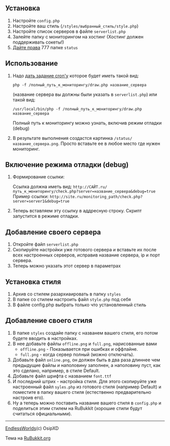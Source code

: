 Установка
-----
1. Настройте `config.php` 
2. Настройте ваш стиль (`/styles/выбранный_стиль/style.php`) 
3. Настройте список серверов в файле `serverlist.php`
4. Залейте папку с мониторингом на хостинг (Хостинг должен поддерживать сокеты!)
5. [Дайте права](http://wiki.iblink.ru/faq/chmod) 777 папке `status`

Использование
--------  
1. Надо [дать задание cron'у](http://ru.wikipedia.org/wiki/Cron) которое будет иметь такой вид:
   
   `php -f /полный_путь_к_мониторингу/draw.php название_сервера`
   
   (название сервера вы должны были указать в `serverlist.php`)
   или такой вид:
   
   `/usr/local/bin/php -f /полный_путь_к_мониторингу/draw.php название_сервера`
   
   Полный путь к мониторингу можно узнать, включив режим отладки (debug)
2. В результате выполнения создастся картинка `/status/название_сервера.png`. 
   Просто вставьте ее в любое место где нужен мониторинг.

Включение режима отладки (debug)
--------
1. Формирование ссылки:

   Ссылка должна иметь вид: `http://САЙТ.ru/путь_к_мониторингу/check.php?server=название_сервера&debug=true`                       
   Пример ссылки: 
   `http://site.ru/monitoring_path/check.php?server=server1&debug=true`
2. Теперь вставляем эту ссылку в аддресную строку. Скрипт запустится в режиме отладки.
   
Добавление своего сервера
---------
1. Откройте файл `serverlist.php`
2. Скопируйте настройки уже готового сервера и вставьте их после всех настроенных серверов, исправив название сервера, ip и порт сервера.
3. Теперь можно указать этот сервер в параметрах

Установка стиля 
---------	
1. Архив cо стилем разархиаировать в папку `styles`
2. В папке со стилем настроить файл `style.php` под себя
3. В файле config.php выбрать только что установленный стиль
 
Добавление своего стиля
---------
1. В папке `styles` создайе папку с названем вашего стиля, его потом будете вводить в настройках.
2. В нее добавьте файлы `offline.png` и `full.png`, нарисованные вами
    * `offline.png` - Показывается при ошибках и оффлайне.
    * `full.png` - когда сервер полный (можно отключать).
3. Добавьте файл `online.png`, он должен быть в два раза длиннее чем предыдущие файлы и наполовину заполнен, а наполовину пуст, как это сделано, например, в стиле Default.
4. Добавьте файл шрифта с названием `font.ttf`
5. И последний штрих - настройка стиля. Для этого скопируйте  уже настроенный файл `syles.php` из готового стиля (например Default) и поместите в папку вашего стиля (естественно предварительно настроив его).
6. Ну а теперь можно поставить название вашего стиля в `config.php` и поделиться этим стилем на RuBukkit (хорошие стили будут считаться официальными).

----------
[EndlessWorlds](http://endlessworlds.ru/)(c) OsipXD

Тема на [RuBukkit.org](http://rubukkit.org/threads/%D0%93%D0%B8%D0%B1%D0%BA%D0%B8%D0%B9-%D0%BC%D0%BE%D0%BD%D0%B8%D1%82%D0%BE%D1%80%D0%B8%D0%BD%D0%B3-%D0%A1%D1%82%D0%B8%D0%BB%D0%B8-cron-alternate-free.30897/page-6)

